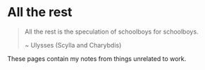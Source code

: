# All the rest

> All the rest is the speculation of schoolboys for schoolboys.
>
> ~ Ulysses (Scylla and Charybdis)

These pages contain my notes from things unrelated to work. 
